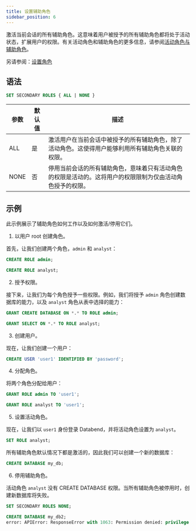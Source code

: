 ```yaml
---
title: 设置辅助角色
sidebar_position: 6
---
```


激活当前会话的所有辅助角色。这意味着用户被授予的所有辅助角色都将处于活动状态，扩展用户的权限。有关活动角色和辅助角色的更多信息，请参阅[活动角色与辅助角色](/guides/security/access-control/roles#active-role--secondary-roles)。

另请参阅：[设置角色](04-user-set-role.md)

## 语法

```sql
SET SECONDARY ROLES { ALL | NONE }
```

| 参数    | 默认值 | 描述                                                                                                                                                                                     |
|---------|--------|------------------------------------------------------------------------------------------------------------------------------------------------------------------------------------------|
| ALL     | 是     | 激活用户在当前会话中被授予的所有辅助角色，除了活动角色。这使得用户能够利用所有辅助角色关联的权限。                                                                                     |
| NONE    | 否     | 停用当前会话的所有辅助角色，意味着只有活动角色的权限是活动的。这将用户的权限限制为仅由活动角色授予的权限。                                                                               |

## 示例

此示例展示了辅助角色如何工作以及如何激活/停用它们。

1. 以用户 root 创建角色。

首先，让我们创建两个角色，`admin` 和 `analyst`：

```sql
CREATE ROLE admin;

CREATE ROLE analyst;
```

2. 授予权限。

接下来，让我们为每个角色授予一些权限。例如，我们将授予 `admin` 角色创建数据库的能力，以及 `analyst` 角色从表中选择的能力：

```sql
GRANT CREATE DATABASE ON *.* TO ROLE admin;

GRANT SELECT ON *.* TO ROLE analyst;
```

3. 创建用户。

现在，让我们创建一个用户：

```sql
CREATE USER 'user1' IDENTIFIED BY 'password';
```

4. 分配角色。

将两个角色分配给用户：

```sql
GRANT ROLE admin TO 'user1';

GRANT ROLE analyst TO 'user1';
```

5. 设置活动角色。

现在，让我们以 `user1` 身份登录 Databend，并将活动角色设置为 `analyst`。

```sql
SET ROLE analyst;
```

所有辅助角色默认情况下都是激活的，因此我们可以创建一个新的数据库：

```sql
CREATE DATABASE my_db;
```

6. 停用辅助角色。

活动角色 `analyst` 没有 CREATE DATABASE 权限。当所有辅助角色被停用时，创建新数据库将失败。

```sql
SET SECONDARY ROLES NONE;

CREATE DATABASE my_db2;
error: APIError: ResponseError with 1063: Permission denied: privilege [CreateDatabase] is required on *.* for user 'user1'@'%' with roles [analyst,public]
```